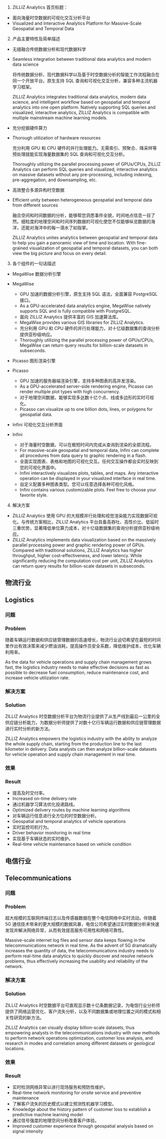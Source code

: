 1. ZILLIZ Analytics 首页标题：

- 面向海量时空数据的可视化交互分析平台
- Visualized and Interactive Analytics Platform for Massive-Scale Geospatial and Temporal Data

2. 产品主要特性及简单描述

- 无缝融合传统数据分析和现代数据科学
- Seamless integration between traditional data analytics and modern data science

  将传统数据分析、现代数据科学以及基于时空数据分析的智能工作流程融合在同一个开放平台。原生支持 SQL 查询和可视化交互分析，兼容多种主流机器学习框架。
  
  ZILLIZ Analytics integrates traditional data analytics, modern data science, and intelligent workflow based on geospatial and temporal analytics into one open platform. Natively supporting SQL queries and visualized, interactive analytics, ZILLIZ Analytics is compatible with multiple mainstream machine learning models.

- 充分挖掘硬件算力
- Thorough utilization of hardware resources

  充分利用 GPU 和 CPU 硬件的并行处理能力。无需索引、预聚合、降采样等预处理就能实现海量数据集的 SQL 查询和可视化交互分析。
  
  Thoroughly utilizing the parallel processing power of GPUs/CPUs, ZILLIZ Analytics can perform SQL queries and visualized, interactive analytics on massive datasets without any pre-processing, including indexing, pre-aggregation, and downsampling, etc.

- 高效整合多源异构时空数据
- Efficient unity between heterogeneous geospatial and temporal data from different sources

  融合空间和时间数据的分析，能够帮您洞悉事件全貌，时间地点信息一目了然。细粒度的地理空间和时间序列数据的可视化使您不仅能够纵览数据的海洋，还能对海洋中的每一滴水了如指掌。

  ZILLIZ Analytics unites analytics between geospatial and temporal data to help you gain a panoramic view of time and location. With fine-grained visualization of geospatial and temporal datasets, you can both view the big picture and focus on every detail.

3. 各个组件的一句话描述

- MegaWise 数据分析引擎
- MegaWise

  - GPU 加速的数据分析引擎，原生支持 SQL 语法，全面兼容 PostgreSQL 接口。
  - As a GPU-accelerated data analytics engine, MegaWise natively supports SQL and is fully compatible with PostgreSQL.
  - 面向 ZILLIZ Analytics 提供丰富的 GIS 加速算法库。
  - MegaWise provides various GIS libraries for ZILLIZ Analytics.
  - 充分利用 GPU 和 CPU 硬件的并行处理能力，对十亿级数据集的查询分析提供亚秒级响应。
  - Thoroughly utilizing the parallel processing power of GPUs/CPUs, MegaWise can return query results for billion-scale datasets in subseconds.

- Picasso 图形渲染引擎
- Picasso

  - GPU 加速的服务器端渲染引擎，支持多种图表的高并发渲染。
  - As a GPU-accelerated server-side rendering engine, Picasso can render multiple plot types with high concurrency.
  - 对于地理空间数据，能够实现多达数十亿个点、线或多边形的实时可视化。
  - Picasso can visualize up to one billion dots, lines, or polygons for geospatial data.

- Infini 可视化交互分析界面
- Infini

  - 对于海量时空数据，可以在极短时间内完成从查询到渲染的全部流程。
  - For massive-scale geospatial and temporal data, Infini can complete all procedures from data query to graphic rendering in a flash.
  - 全面实现图表、表格和地图的可视化交互。任何交互操作都会实时反映到您的可视化界面中。
  - Infini interactively visualizes plots, tables, and maps. Any interactive operation can be displayed in your visualized interface in real time.
  - 自定义配置多种图表类型。您可以任意选择各种可视化风格。
  - Infini contains various customizable plots. Feel free to choose your favorite style.

4. 解决方案

- ZILLIZ Analytics 使用 GPU 的大规模并行处理和视觉渲染能力实现数据可视化。与传统方案相比，ZILLIZ Analytics 平台具备高吞吐、高性价比、低延时三重优势，显著降低单位算力成本，对十亿级数据集的查询分析提供亚秒级响应。
- ZILLIZ Analytics implements data visualization based on the massively parallel processing power and graphic rendering power of GPUs. Compared with traditional solutions, ZILLIZ Analytics has higher throughput, higher cost-effectiveness, and lower latency. While significantly reducing the computation cost per unit, ZILLIZ Analytics can return query results for billion-scale datasets in subseconds.

## 物流行业
## Logistics

### 问题
### Problem

随着车辆运行数据和供应链管理数据的高速增长，物流行业迫切希望在最短的时间里作出有效决策来减少燃油消耗，提高操作员安全系数，降低维护成本，优化车辆利用率。

As the data for vehicle operations and supply chain management grows fast, the logistics industry needs to make effective decisions as fast as possible to decrease fuel consumption, reduce maintenance cost, and increase vehicle utilization rate.

### 解决方案
### Solution

ZILLIZ Analytics 时空数据分析平台为物流行业提供了从生产线到最后一公里的全供应链分析能力，为数据分析师提供了对数十亿行车辆运行数据和供应链管理数据进行实时分析的新方法。

ZILLIZ Analytics empowers the logistics industry with the ability to analyze the whole supply chain, starting from the production line to the last kilometer in delivery. Data analysts can then analyze billion-scale datasets for vehicle operation and supply chain management in real time.

### 效果
### Result

- 提高及时交付率。
- Increased on-time delivery rate
- 通过机器学习算法优化投递路线。
- Optimized delivery routes by machine learning algorithms
- 对车辆运行信息进行全方位的时空数据分析。
- Geospatial and temporal analytics of vehicle operations
- 实时监控司机行为。
- Driver behavior monitoring in real time
- 实现基于车辆状态的实时维护。
- Real-time vehicle maintenance based on vehicle condition

## 电信行业
## Telecommunications

### 问题
### Problem

超大规模的互联网终端日志以及传感器数据在整个电信网络中实时流动。伴随着 5G 通信技术带来的更大规模的数据风暴，电信公司希望通过实时数据分析来快速发现并解决网络异常，从而有效提高服务可用性和网络可靠性。

Massive-scale internet log files and sensor data keeps flowing in the telecommunications network in real time. As the advent of 5G dramatically increases the quantity of data, the telecommunications industry needs to perform real-time data analytics to quickly discover and resolve network problems, thus effectively increasing the usability and reliability of the network.

### 解决方案
### Solution

ZILLIZ Analytics 时空数据平台可直观显示数十亿条数据记录，为电信行业分析师提供了网络运营优化、客户流失分析，以及不同数据集或地理位置之间的模式和相关性研究的新方法。

ZILLIZ Analytics can visually display billion-scale datasets, thus empowering analysts in the telecommunications industry with new methods to perform network operations optimization, customer loss analysis, and research in modes and correlation among different datasets or geological locations.

### 效果
### Result

 - 实时检测网络异常以进行现场服务和预防性维护。
 - Real-time network monitoring for onsite service and preventive maintenance
 - 了解客户流失的历史模式以建立预测性机器学习模型。
 - Knowledge about the history pattern of customer loss to establish a predictive machine learning model
 - 通过信号强度的地理空间分析改善客户体验。
 - Improved customer experience through geospatial analysis based on signal intensity
